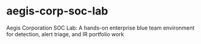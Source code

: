 # aegis-corp-soc-lab
Aegis Corporation SOC Lab: A hands-on enterprise blue team environment for detection, alert triage, and IR portfolio work
